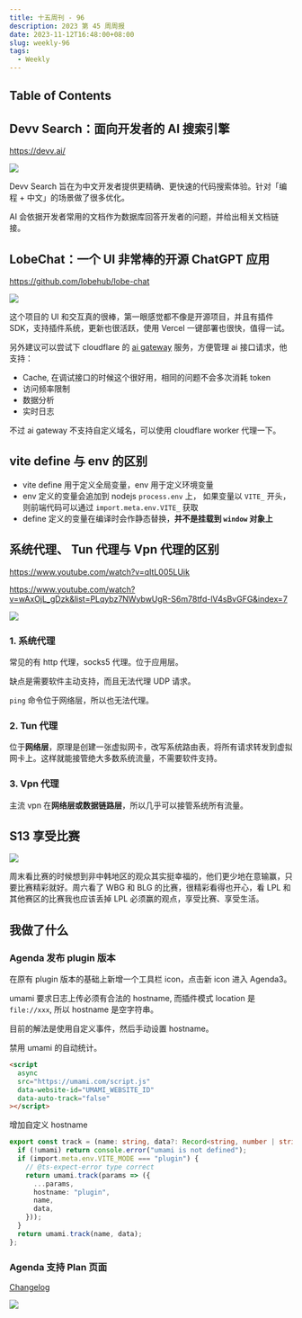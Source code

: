 ```yaml
---
title: 十五周刊 - 96
description: 2023 第 45 周周报
date: 2023-11-12T16:48:00+08:00
slug: weekly-96
tags:
  - Weekly
---
```


## Table of Contents

## Devv Search：面向开发者的 AI 搜索引擎

https://devv.ai/

![](https://pocket.haydenhayden.com/blog/202311121952915.png)

Devv Search 旨在为中文开发者提供更精确、更快速的代码搜索体验。针对「编程 + 中文」的场景做了很多优化。

AI 会依据开发者常用的文档作为数据库回答开发者的问题，并给出相关文档链接。

## LobeChat：一个 UI 非常棒的开源 ChatGPT 应用

https://github.com/lobehub/lobe-chat

![](https://pocket.haydenhayden.com/blog/202311122004736.png)

这个项目的 UI 和交互真的很棒，第一眼感觉都不像是开源项目，并且有插件 SDK，支持插件系统，更新也很活跃，使用 Vercel 一键部署也很快，值得一试。

另外建议可以尝试下 cloudflare 的 [ai gateway](https://developers.cloudflare.com/ai-gateway/) 服务，方便管理 ai 接口请求，他支持：

- Cache, 在调试接口的时候这个很好用，相同的问题不会多次消耗 token
- 访问频率限制
- 数据分析
- 实时日志

不过 ai gateway 不支持自定义域名，可以使用 cloudflare worker 代理一下。

## vite define 与 env 的区别

- vite define 用于定义全局变量，env 用于定义环境变量
- env 定义的变量会追加到 nodejs `process.env` 上， 如果变量以 `VITE_` 开头，则前端代码可以通过 `import.meta.env.VITE_` 获取
- define 定义的变量在编译时会作静态替换，**并不是挂载到 `window` 对象上**

## 系统代理、 Tun 代理与 Vpn 代理的区别

https://www.youtube.com/watch?v=qItL005LUik

https://www.youtube.com/watch?v=wAxOjL_gDzk&list=PLqybz7NWybwUgR-S6m78tfd-lV4sBvGFG&index=7

![](https://pocket.haydenhayden.com/blog/202311121925796.png)

### 1. 系统代理

常见的有 http 代理，socks5 代理。位于应用层。

缺点是需要软件主动支持，而且无法代理 UDP 请求。

`ping` 命令位于网络层，所以也无法代理。

### 2. Tun 代理

位于**网络层**，原理是创建一张虚拟网卡，改写系统路由表，将所有请求转发到虚拟网卡上。这样就能接管绝大多数系统流量，不需要软件支持。

### 3. Vpn 代理

主流 vpn 在**网络层或数据链路层**，所以几乎可以接管系统所有流量。

## S13 享受比赛

![](https://pocket.haydenhayden.com/blog/202311121943701.png)

周末看比赛的时候想到非中韩地区的观众其实挺幸福的，他们更少地在意输赢，只要比赛精彩就好。周六看了 WBG 和 BLG 的比赛，很精彩看得也开心，看 LPL 和其他赛区的比赛我也应该丢掉 LPL 必须赢的观点，享受比赛、享受生活。

## 我做了什么

### Agenda 发布 plugin 版本

在原有 plugin 版本的基础上新增一个工具栏 icon，点击新 icon 进入 Agenda3。

umami 要求日志上传必须有合法的 hostname, 而插件模式 location 是 `file://xxx`, 所以 hostname 是空字符串。

目前的解法是使用自定义事件，然后手动设置 hostname。

禁用 umami 的自动统计。

```html
<script
  async
  src="https://umami.com/script.js"
  data-website-id="UMAMI_WEBSITE_ID"
  data-auto-track="false"
></script>
```

增加自定义 hostname

```ts
export const track = (name: string, data?: Record<string, number | string>) => {
  if (!umami) return console.error("umami is not defined");
  if (import.meta.env.VITE_MODE === "plugin") {
    // @ts-expect-error type correct
    return umami.track(params => ({
      ...params,
      hostname: "plugin",
      name,
      data,
    }));
  }
  return umami.track(name, data);
};
```

### Agenda 支持 Plan 页面

[Changelog](https://github.com/haydenull/logseq-plugin-agenda/releases/tag/v3.3.0)

![](https://pocket.haydenhayden.com/blog/202311121731907.png?x-oss-process=image/resize,w_1000,m_lfit)
